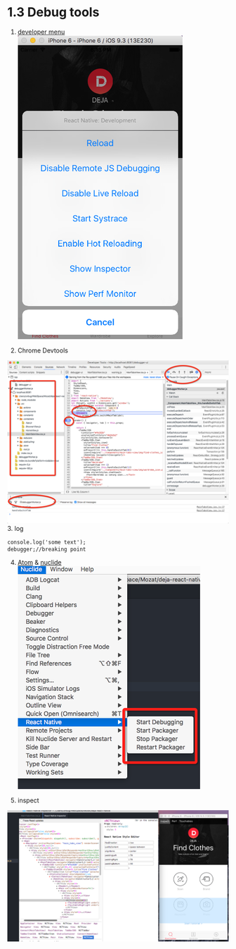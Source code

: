 # 1.3 Debug tools

1. [developer menu](https://facebook.github.io/react-native/docs/debugging.html)
![](QQ20160623-0.png)

2. Chrome Devtools

![](QQ20160623-2.png)
3. log
```
console.log('some text');
debugger;//breaking point
```
4. [Atom](https://atom.io/) & [nuclide](https://nuclide.io/)
![](QQ20160623-3.png)

5. inspect

![](QQ20160623-4.png)
